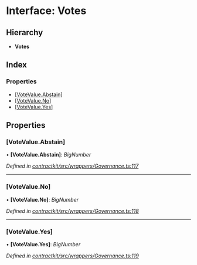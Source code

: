 # Interface: Votes

## Hierarchy

* **Votes**

## Index

### Properties

* [[VoteValue.Abstain]](_wrappers_governance_.votes.md#[votevalue.abstain])
* [[VoteValue.No]](_wrappers_governance_.votes.md#[votevalue.no])
* [[VoteValue.Yes]](_wrappers_governance_.votes.md#[votevalue.yes])

## Properties

###  [VoteValue.Abstain]

• **[VoteValue.Abstain]**: *BigNumber*

*Defined in [contractkit/src/wrappers/Governance.ts:117](https://github.com/celo-org/celo-monorepo/blob/master/packages/sdk/contractkit/src/wrappers/Governance.ts#L117)*

___

###  [VoteValue.No]

• **[VoteValue.No]**: *BigNumber*

*Defined in [contractkit/src/wrappers/Governance.ts:118](https://github.com/celo-org/celo-monorepo/blob/master/packages/sdk/contractkit/src/wrappers/Governance.ts#L118)*

___

###  [VoteValue.Yes]

• **[VoteValue.Yes]**: *BigNumber*

*Defined in [contractkit/src/wrappers/Governance.ts:119](https://github.com/celo-org/celo-monorepo/blob/master/packages/sdk/contractkit/src/wrappers/Governance.ts#L119)*
